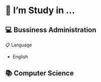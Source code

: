 # 👯 I’m Study in ...

💻 Bussiness Administration
   - 



📋 Language
   - English




📚 Computer Science
  -

